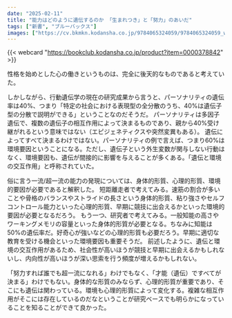 ```yaml
---
date: "2025-02-11"
title: "能力はどのように遺伝するのか 「生まれつき」と「努力」のあいだ"
tags: ["新書", "ブルーバックス"]
images: ["https://cv.bkmkn.kodansha.co.jp/9784065324059/9784065324059_w.jpg"]
---
```


{{< webcard "https://bookclub.kodansha.co.jp/product?item=0000378842" >}}

性格を始めとした心の働きというものは、完全に後天的なものであると考えていた。

しかしながら、行動遺伝学の現在の研究成果から言うと、パーソナリティの遺伝率は40%、つまり「特定の社会における表現型の全分散のうち、40%は遺伝子型の分散で説明ができる」ということなのだそうだ。
パーソナリティは多因子遺伝で、複数の遺伝子の相互作用によって決まるものであり、親から40%受け継がれるという意味ではない（エピジェネティクスや突然変異もある）。
遺伝によってすべて決まるわけではない。パーソナリティの例で言えば、つまり60%は環境要因ということになる。ただし、遺伝子という外生変数が関与しない行動はなく、環境要因も、遺伝が間接的に影響を与えることが多くある。「遺伝と環境の交互作用」と呼称されていた。

俗に言う一流/超一流の能力の発現については、身体的形質、心理的形質、環境的要因が必要であると解釈した。
短距離走者で考えてみる。速筋の割合が多いことや骨格のバランスやストライドの長さという身体的形質、粘り強さやセルフコントロール能力といった心理的形質、早期に競技に出会えるかといった環境的要因が必要となるだろう。
もう一つ、研究者で考えてみる。一般知能の高さやワーキングメモリの容量といった身体的形質が必要となる。ちなみに知能は50%の遺伝率だ。好奇心が強いなどの心理的形質も必要だろう。早期に適切な教育を受ける機会といった環境要因も重要そうだ。
前述したように、遺伝と環境の交互作用があるため、社会性が高いほうが競技と早期に出会えるかもしれないし、内向性が高いほうが深い思索を行う頻度が増えるかもしれない。

「努力すれば誰でも超一流になれる」わけでもなく、「才能（遺伝）ですべてが決まる」わけでもない。身体的な形質のみならず、心理的形質が重要であり、そこにも遺伝は関わっている。環境も心理的形質によって変化する。複雑な相互作用がそこには存在しているのだなということが研究ベースでも明らかになっていることを知ることができて良かった。
